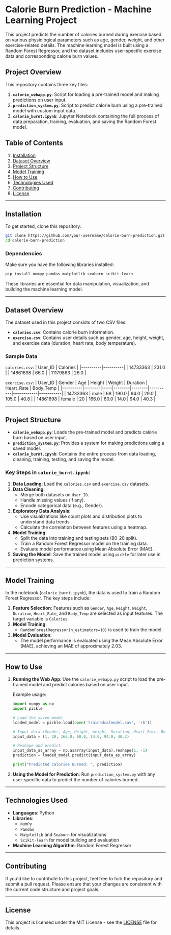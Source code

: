 
# Calorie Burn Prediction - Machine Learning Project

This project predicts the number of calories burned during exercise based on various physiological parameters such as age, gender, weight, and other exercise-related details. The machine learning model is built using a Random Forest Regressor, and the dataset includes user-specific exercise data and corresponding calorie burn values.

## Project Overview

This repository contains three key files:
1. **`calorie_webapp.py`**: Script for loading a pre-trained model and making predictions on user input.
2. **`prediction_system.py`**: Script to predict calorie burn using a pre-trained model with custom input data.
3. **`calorie_burnt.ipynb`**: Jupyter Notebook containing the full process of data preparation, training, evaluation, and saving the Random Forest model.

## Table of Contents

1. [Installation](#installation)
2. [Dataset Overview](#dataset-overview)
3. [Project Structure](#project-structure)
4. [Model Training](#model-training)
5. [How to Use](#how-to-use)
6. [Technologies Used](#technologies-used)
7. [Contributing](#contributing)
8. [License](#license)

---

## Installation

To get started, clone this repository:

```bash
git clone https://github.com/your-username/calorie-burn-prediction.git
cd calorie-burn-prediction
```

### Dependencies

Make sure you have the following libraries installed:

```bash
pip install numpy pandas matplotlib seaborn scikit-learn
```

These libraries are essential for data manipulation, visualization, and building the machine learning model.

---

## Dataset Overview

The dataset used in this project consists of two CSV files:
- **`calories.csv`**: Contains calorie burn information.
- **`exercise.csv`**: Contains user details such as gender, age, height, weight, and exercise data (duration, heart rate, body temperature).

### Sample Data

`calories.csv`:
| User_ID  | Calories |
|----------|----------|
| 14733363 | 231.0    |
| 14861698 | 66.0     |
| 11179863 | 26.0     |

`exercise.csv`:
| User_ID  | Gender | Age | Height | Weight | Duration | Heart_Rate | Body_Temp |
|----------|--------|-----|--------|--------|----------|------------|-----------|
| 14733363 | male   | 68  | 190.0  | 94.0   | 29.0     | 105.0      | 40.8      |
| 14861698 | female | 20  | 166.0  | 60.0   | 14.0     | 94.0       | 40.3      |

---

## Project Structure

- **`calorie_webapp.py`**: Loads the pre-trained model and predicts calorie burn based on user input.
- **`prediction_system.py`**: Provides a system for making predictions using a saved model.
- **`calorie_burnt.ipynb`**: Contains the entire process from data loading, cleaning, training, testing, and saving the model.

### Key Steps in `calorie_burnt.ipynb`:

1. **Data Loading**: Load the `calories.csv` and `exercise.csv` datasets.
2. **Data Cleaning**: 
   - Merge both datasets on `User_ID`.
   - Handle missing values (if any).
   - Encode categorical data (e.g., Gender).
3. **Exploratory Data Analysis**:
   - Use visualizations like count plots and distribution plots to understand data trends.
   - Calculate the correlation between features using a heatmap.
4. **Model Training**:
   - Split the data into training and testing sets (80-20 split).
   - Train a Random Forest Regressor model on the training data.
   - Evaluate model performance using Mean Absolute Error (MAE).
5. **Saving the Model**: Save the trained model using `pickle` for later use in prediction systems.

---

## Model Training

In the notebook (`calorie_burnt.ipynb`), the data is used to train a Random Forest Regressor. The key steps include:
1. **Feature Selection**: Features such as `Gender`, `Age`, `Height`, `Weight`, `Duration`, `Heart_Rate`, and `Body_Temp` are selected as input features. The target variable is `Calories`.
2. **Model Training**:
   - `RandomForestRegressor(n_estimators=10)` is used to train the model.
3. **Model Evaluation**:
   - The model performance is evaluated using the Mean Absolute Error (MAE), achieving an MAE of approximately 2.03.

---

## How to Use

1. **Running the Web App**:
   Use the `calorie_webapp.py` script to load the pre-trained model and predict calories based on user input.

   Example usage:
   ```python
   import numpy as np
   import pickle

   # Load the saved model
   loaded_model = pickle.load(open('trainedcalmodel.sav', 'rb'))

   # Input data (Gender, Age, Height, Weight, Duration, Heart Rate, Body Temp)
   input_data = (1, 20, 166.0, 60.0, 14.0, 94.0, 40.3)

   # Reshape and predict
   input_data_as_array = np.asarray(input_data).reshape(1, -1)
   prediction = loaded_model.predict(input_data_as_array)

   print("Predicted Calories Burned: ", prediction)
   ```

2. **Using the Model for Prediction**:
   Run `prediction_system.py` with any user-specific data to predict the number of calories burned.

---

## Technologies Used

- **Languages**: Python
- **Libraries**: 
  - `NumPy`
  - `Pandas`
  - `Matplotlib` and `Seaborn` for visualizations
  - `Scikit-learn` for model building and evaluation
- **Machine Learning Algorithm**: Random Forest Regressor

---

## Contributing

If you'd like to contribute to this project, feel free to fork the repository and submit a pull request. Please ensure that your changes are consistent with the current code structure and project goals.

---

## License

This project is licensed under the MIT License - see the [LICENSE](LICENSE) file for details.
